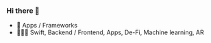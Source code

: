 ### Hi there 👋

-  Apps / Frameworks
- 🧑🏻‍💻 Swift, Backend / Frontend, Apps, De-Fi, Machine learning, AR
